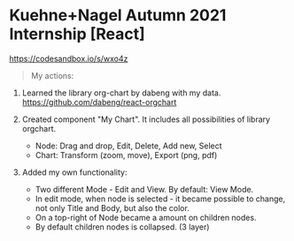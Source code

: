 # Kuehne+Nagel Autumn 2021 Internship [React]

https://codesandbox.io/s/wxo4z


> My actions: 

1. Learned the library org-chart by dabeng with my data.
   https://github.com/dabeng/react-orgchart

2. Created component "My Chart". It includes all possibilities of library orgchart.
    - Node: Drag and drop, Edit, Delete, Add new, Select
    - Chart: Transform (zoom, move), Export (png, pdf)

3. Added my own functionality:
    - Two different Mode - Edit and View. By default: View Mode.
    - In edit mode, when node is selected - it became possible to change, not only Title and Body, but also the color.
    - On a top-right of Node became a amount on children nodes. 
    - By default children nodes is collapsed. (3 layer)